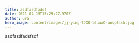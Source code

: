 ```yaml
---
title: asdfasdfadsf
date: 2021-04-15T15:29:27.970Z
author: ura
hero_image: content/images/jj-ying-7JX0-bfiuxQ-unsplash.jpg
---
```

asdfasdfadsfsdf